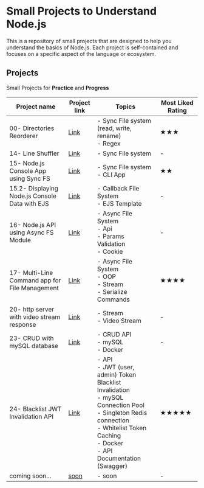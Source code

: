 # Small Projects to Understand Node.js

This is a repository of small projects that are designed to help you understand the basics of Node.js. Each project is self-contained and focuses on a specific aspect of the language or ecosystem.

## Projects

Small Projects for **Practice** and **Progress**

| Project name                                   | Project link                                                                                                                                                       | Topics                                                                                                                                                                                         | Most Liked Rating |
| ---------------------------------------------- | ------------------------------------------------------------------------------------------------------------------------------------------------------------------ | ---------------------------------------------------------------------------------------------------------------------------------------------------------------------------------------------- | ----------------- |
| 00- Directories Reorderer                      | [Link](https://github.com/mAbdullah821/small-projects-to-understand-nodeJS/tree/master/00-%20%5BProject%5D%20Directories%20Reorderer)                              | - Sync File system (read, write, rename)<br>- Regex                                                                                                                                            | ★★★               |
| 14- Line Shuffler                              | [Link](https://github.com/mAbdullah821/small-projects-to-understand-nodeJS/tree/master/14-%20%5BProject%5D%20Line%20Shuffler)                                      | - Sync File system                                                                                                                                                                             | -                 |
| 15- Node.js Console App using Sync FS          | [Link](https://github.com/mAbdullah821/small-projects-to-understand-nodeJS/tree/master/15-%20%5BProject%5D%20Node.js%20Console%20App%20using%20Sync%20FS)          | - Sync File system<br>- CLI App                                                                                                                                                                | ★★                |
| 15.2- Displaying Node.js Console Data with EJS | [Link](https://github.com/mAbdullah821/small-projects-to-understand-nodeJS/tree/master/15.2-%20%5BProject%5D%20Displaying%20Node.js%20Console%20Data%20with%20EJS) | - Callback File System<br>- EJS Template                                                                                                                                                       | -                 |
| 16- Node.js API using Async FS Module          | [Link](https://github.com/mAbdullah821/small-projects-to-understand-nodeJS/tree/master/16-%20%5BProject%5D%20Node.js%20API%20using%20Async%20FS%20Module)          | - Async File System<br>- Api<br>- Params Validation<br>- Cookie                                                                                                                                | -                 |
| 17- Multi-Line Command app for File Management | [Link](https://github.com/mAbdullah821/small-projects-to-understand-nodeJS/tree/master/17-%20%5BProject%5D%20Multi-Line%20Command%20app%20for%20File%20Management) | - Async File System<br>- OOP<br>- Stream<br>- Serialize Commands                                                                                                                               | ★★★★              |
| 20- http server with video stream response     | [Link](https://github.com/mAbdullah821/small-projects-to-understand-nodeJS/tree/master/20-%20%5BProject%5D%20http%20server%20with%20video%20stream%20response)     | - Stream<br>- Video Stream                                                                                                                                                                     | -                 |
| 23- CRUD with mySQL database                   | [Link](https://github.com/mAbdullah821/small-projects-to-understand-nodeJS/tree/master/23-%20%5BProject%5D%20CRUD%20with%20mySQL%20database)                       | - CRUD API<br>- mySQL<br>- Docker                                                                                                                                                              | -                 |
| 24- Blacklist JWT Invalidation API             | [Link](https://github.com/mAbdullah821/small-projects-to-understand-nodeJS/tree/master/24-%20%5BProject%5D%20Blacklist%20JWT%20Invalidation%20API)                 | - API<br>- JWT (user, admin) Token Blacklist Invalidation<br>- mySQL Connection Pool<br>- Singleton Redis connection<br>- Whitelist Token Caching<br>- Docker<br>- API Documentation (Swagger) | ★★★★★             |
| coming soon...                                 | [soon]()                                                                                                                                                           | - soon                                                                                                                                                                                         | -                 |
